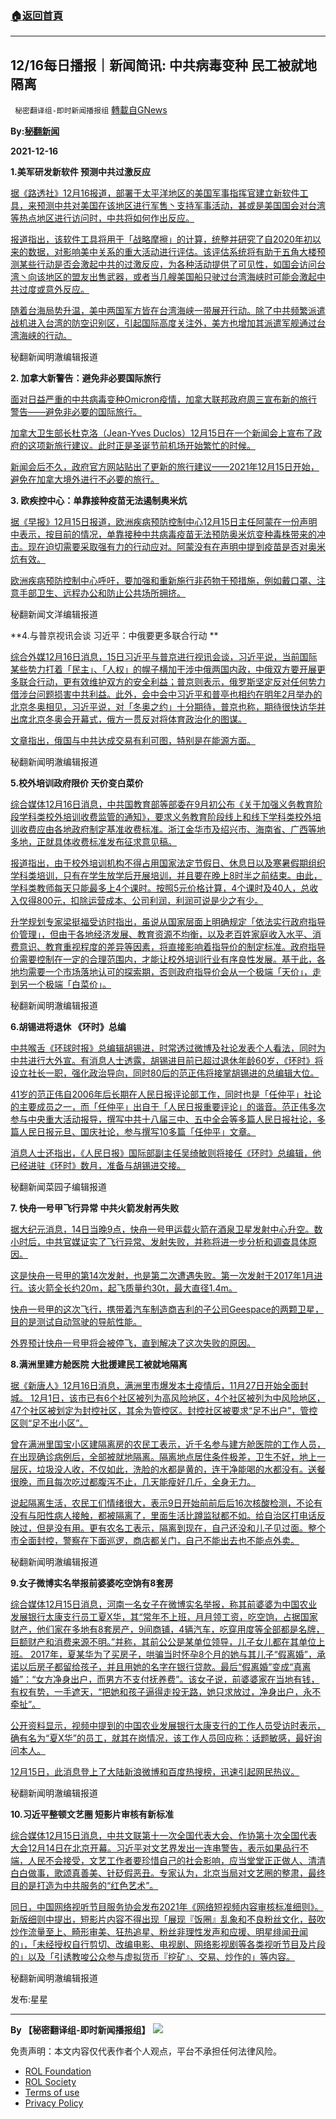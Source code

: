 ###  [:house:返回首頁](https://github.com/ourhimalayas/txt)
---


## 12/16每日播报｜新闻简讯: 中共病毒变种 民工被就地隔离
` 秘密翻译组-即时新闻播报组` [轉載自GNews](https://gnews.org/zh-hans/1760624/)

**By:[秘翻新闻](https://gtv.org/broadcast/watch/61baff8d7882000d5101f1b9)**

**2021-12-16**

**1.美军研发新软件 预测中共过激反应**

[据《路透社》12月16报道，部署于太平洋地区的美国军事指挥官建立新软件工具，来预测中共对美国在该地区进行军售丶支持军事活动，甚或是美国国会对台湾等热点地区进行访问时，中共将如何作出反应。](https://tw.news.yahoo.com/%E7%BE%8E%E8%BB%8D%E7%A0%94%E7%99%BC%E6%96%B0%E8%BB%9F%E4%BB%B6-%E9%A0%90%E6%B8%AC%E4%B8%AD%E5%9C%8B-%E9%81%8E%E6%BF%80%E5%8F%8D%E6%87%89-030600027.html)

[报道指出，该软件工具将用于「战略摩擦」的计算，统整并研究了自2020年初以来的数据，对影响美中关系的重大活动进行评估。该评估系统将有助于五角大楼预测某些行动是否会激起中共的过激反应，为各种活动提供了可见性，如国会访问台湾丶向该地区的盟友出售武器，或者当几艘美国船只驶过台湾海峡时可能会激起中共过度或意外反应。](https://tw.news.yahoo.com/%E7%BE%8E%E8%BB%8D%E7%A0%94%E7%99%BC%E6%96%B0%E8%BB%9F%E4%BB%B6-%E9%A0%90%E6%B8%AC%E4%B8%AD%E5%9C%8B-%E9%81%8E%E6%BF%80%E5%8F%8D%E6%87%89-030600027.html)

[随着台海局势升温，美中两国军方皆在台湾海峡一带展开行动。除了中共频繁派遣战机进入台湾的防空识别区，引起国际高度关注外，美方也增加其派遣军舰通过台湾海峡的行动。](https://tw.news.yahoo.com/%E7%BE%8E%E8%BB%8D%E7%A0%94%E7%99%BC%E6%96%B0%E8%BB%9F%E4%BB%B6-%E9%A0%90%E6%B8%AC%E4%B8%AD%E5%9C%8B-%E9%81%8E%E6%BF%80%E5%8F%8D%E6%87%89-030600027.html)

秘翻新闻明澈编辑报道

**2. 加拿大新警告：避免非必要国际旅行**

[面对日益严重的中共病毒变种Omicron疫情，加拿大联邦政府周三宣布新的旅行警告——避免非必要的国际旅行。](https://www.epochtimes.com/gb/21/12/14/n13437574.htm)

[加拿大卫生部长杜克洛（Jean-Yves Duclos）12月15日在一个新闻会上宣布了政府的这项新旅行建议。此时正是圣诞节前机场开始繁忙的时候。](https://www.epochtimes.com/gb/21/12/14/n13437574.htm)

[新闻会后不久，政府官方网站贴出了更新的旅行建议——2021年12月15日开始，避免在加拿大境外进行不必要的旅行。](https://www.epochtimes.com/gb/21/12/14/n13437574.htm)

**3. 欧疾控中心：单靠接种疫苗无法遏制奥米炕**

[据《早报》12月15日报道，欧洲疾病预防控制中心12月15日主任阿蒙在一份声明中表示，按目前的情况，单靠接种中共病毒疫苗无法预防奥米炕变种毒株带来的冲击。现在迫切需要采取强有力的行动应对。阿蒙没有在声明中提到疫苗是否对奥米炕有效。](https://www.zaobao.com.sg/realtime/world/story20211215-1223481)

[欧洲疾病预防控制中心呼吁，要加强和重新施行非药物干预措施，例如戴口罩、注意手部卫生、远程办公和防止公共场所拥挤。](https://www.zaobao.com.sg/realtime/world/story20211215-1223481)

秘翻新闻文洋编辑报道

**4.与普京视讯会谈 习近平：中俄要更多联合行动 **

[综合外媒12月16日消息，15日习近平与普京进行视讯会谈，习近平说，当前国际某些势力打着「民主」、「人权」的幌子横加干涉中俄两国内政，中俄双方要开展更多联合行动，更有效维护双方的安全利益；普京则表示，俄罗斯坚定反对任何势力借涉台问题损害中共利益。此外，会中会中习近平和普亭也相约在明年2月举办的北京冬奥相见，习近平说，对「冬奥之约」十分期待，普京也称，期待很快访华并出席北京冬奥会开幕式，俄方一贯反对将体育政治化的图谋。](https://udn.com/news/story/6809/5964762)

[文章指出，俄国与中共达成交易有利可图，特别是在能源方面。](https://udn.com/news/story/6809/5964762)

秘翻新闻明澈编辑报道

**5.校外培训政府限价 天价变白菜价**

[综合媒体12月16日消息，中共国教育部等部委在9月初公布《关于加强义务教育阶段学科类校外培训收费监管的通知》，要求义务教育阶段线上和线下学科类校外培训收费应由各地政府制定基准收费标准。浙江金华市及绍兴市、海南省、广西等地多地，正就具体收费标准发布征求意见稿。](https://www.hk01.com/%E5%8D%B3%E6%99%82%E4%B8%AD%E5%9C%8B/712734/%E6%95%99%E8%82%B2%E9%9B%99%E6%B8%9B-%E6%A0%A1%E5%A4%96%E5%9F%B9%E8%A8%93%E6%94%BF%E5%BA%9C%E9%99%90%E5%83%B9%E8%AE%8A-%E7%99%BD%E8%8F%9C%E5%83%B9-%E6%B5%B7%E5%8D%97%E6%9C%80%E4%BD%8E%E5%9F%BA%E6%BA%96%E5%83%85%E5%BE%975%E5%85%83)

[报道指出，由于校外培训机构不得占用国家法定节假日、休息日以及寒暑假期组织学科类培训，只有在学生放学后开展培训，并且要在晚上8时半之前结束。由此，学科类教师每天只能最多上4个课时。按照5元价格计算，4个课时及40人，总收入仅得800元，扣除运营成本、公司利润，利润可说是少之有少。](https://www.hk01.com/%E5%8D%B3%E6%99%82%E4%B8%AD%E5%9C%8B/712734/%E6%95%99%E8%82%B2%E9%9B%99%E6%B8%9B-%E6%A0%A1%E5%A4%96%E5%9F%B9%E8%A8%93%E6%94%BF%E5%BA%9C%E9%99%90%E5%83%B9%E8%AE%8A-%E7%99%BD%E8%8F%9C%E5%83%B9-%E6%B5%B7%E5%8D%97%E6%9C%80%E4%BD%8E%E5%9F%BA%E6%BA%96%E5%83%85%E5%BE%975%E5%85%83)

[升学规划专家梁挺福受访时指出，虽说从国家层面上明确规定「依法实行政府指导价管理」，但由于各地经济发展、教育资源不均衡，以及老百姓家庭收入水平、消费意识、教育重视程度的差异等因素，将直接影响着指导价的制定标准。政府指导价需要控制在一定的合理范围内，才能让校外培训行业有序良性发展。基于此，各地均需要一个市场落地认可的探索期，否则政府指导价会从一个极端「天价」，走到另一个极端「白菜价」。](https://www.hk01.com/%E5%8D%B3%E6%99%82%E4%B8%AD%E5%9C%8B/712734/%E6%95%99%E8%82%B2%E9%9B%99%E6%B8%9B-%E6%A0%A1%E5%A4%96%E5%9F%B9%E8%A8%93%E6%94%BF%E5%BA%9C%E9%99%90%E5%83%B9%E8%AE%8A-%E7%99%BD%E8%8F%9C%E5%83%B9-%E6%B5%B7%E5%8D%97%E6%9C%80%E4%BD%8E%E5%9F%BA%E6%BA%96%E5%83%85%E5%BE%975%E5%85%83)

秘翻新闻明澈编辑报道

**6.胡锡进将退休 《环时》总编**

[中共喉舌《环球时报》总编辑胡锡进，时常透过微博及社论发表个人看法，同时为中共进行大外宣。有消息人士透露，胡锡进目前已超过退休年龄60岁，《环时》将设立社长一职，强化政治导向，同时80后的范正伟将接掌胡锡进的总编辑大位。](https://cdn.discordapp.com/attachments/895315867368312852/920680946125119559/640_1.webp)

[41岁的范正伟自2006年后长期在人民日报评论部工作，同时也是「任仲平」社论的主要成员之一，而「任仲平」出自于「人民日报重要评论」的谐音。范正伟多次参与中央重大活动报导，撰写中共十八届三中、五中全会等多篇人民日报社论，多篇人民日报元旦、国庆社论，参与撰写10多篇「任仲平」文章。](https://cdn.discordapp.com/attachments/895315867368312852/920680946125119559/640_1.webp)

[消息人士还指出，《人民日报》国际部副主任吴绮敏则将接任《环时》总编辑，他已经进驻《环时》数月，准备与胡锡进交接。](https://cdn.discordapp.com/attachments/895315867368312852/920680946125119559/640_1.webp)

秘翻新闻菜园子编辑报道

**7. 快舟一号甲飞行异常 中共火箭发射再失败**

[据大纪元消息，14日当晚9点，快舟一号甲运载火箭在酒泉卫星发射中心升空。数小时后，中共官媒证实了飞行异常、发射失败，并称将进一步分析和调查具体原因。](https://www.epochtimes.com/gb/21/12/15/n13439480.htm)

[这是快舟一号甲的第14次发射，也是第二次遭遇失败。第一次发射于2017年1月进行。该火箭全长约20m，起飞质量约30t，最大直径1.4m。](https://www.epochtimes.com/gb/21/12/15/n13439480.htm)

[快舟一号甲的这次飞行，携带着汽车制造商吉利的子公司Geespace的两颗卫星，目的是测试自动驾驶的导航性能。](https://www.epochtimes.com/gb/21/12/15/n13439480.htm)

[外界预计快舟一号甲将会被停飞，直到解决了这次失败的原因。](https://www.epochtimes.com/gb/21/12/15/n13439480.htm)

**8.满洲里建方舱医院 大批援建民工被就地隔离**

[据《新唐人》12月16日消息，满洲里市爆发本土疫情后，11月27日开始全面封城。 12月1日，该市已有6个社区被列为高风险地区，4个社区被列为中风险地区，47个社区被划定为封控社区，其余为管控区。封控社区被要求“足不出户”，管控区则“足不出小区”。](https://m.ntdtv.com/gb/2021/12/15/a103294908.html)

[曾在满洲里国宝小区建隔离房的农民工表示，近千名参与建方舱医院的工作人员，在出现确诊病例后，全部被就地隔离。隔离地点居住条件极差，卫生不好，地上一层灰，垃圾没人收，不仅如此，洗脸的水都是黄的，连干净能喝的水都没有。送餐很晚，而且每次吃过都腹泻不止，几天能瘦好几斤，全身无力。](https://m.ntdtv.com/gb/2021/12/15/a103294908.html)

[说起隔离生活，农民工们情绪很大，表示9日开始前前后后16次核酸检测，不论有没有与阳性病人接触，都被隔离了，里面生活比蹲监狱都不如。给自治区打电话反映过，但是没有用。更有农名工表示，隔离到现在，自己还没和儿子见过面。整个市全面封控，警察在下面巡逻，商店都关门，自己不能出去也不能点外卖。](https://m.ntdtv.com/gb/2021/12/15/a103294908.html)

秘翻新闻明澈编辑报道

**9.女子微博实名举报前婆婆吃空饷有8套房**

[综合媒体12月15日消息，河南一名女子在微博实名举报，称其前婆婆为中国农业发展银行太康支行员工夏X华，其“常年不上班，月月领工资，吃空饷，占据国家财产，他们家在多地有8套房产，9间商铺，4辆汽车，吃穿用度等全部都是名牌，巨额财产和消费来源不明。”并称，其前公公是某单位领导，儿子女儿都在其单位上班。 2017年，夏某华为了买房子，哄骗当时怀孕8个月的她与其儿子“假离婚”，承诺以后房子都留给孩子，并且用她的名字在银行贷款。最后“假离婚”变成“真离婚”：“女方净身出户，而男方不支付抚养费”。该女子说，前婆婆家在当地有钱，有权有势，一手遮天，“把她和孩子逼得走投无路，她只求放过，净身出户，永不牵扯”。](http://www.nbd.com.cn/articles/2021-12-15/2041750.html**)

[公开资料显示，视频中提到的中国农业发展银行太康支行的工作人员受访时表示，确有名为“夏X华”的员工，就其在岗情况，该工作人员回应称：话题敏感，最好询问本人。](http://www.nbd.com.cn/articles/2021-12-15/2041750.html**)

[12月15日，此消息登上了大陆新浪微博和百度热搜榜，迅速引起网民热议。](http://www.nbd.com.cn/articles/2021-12-15/2041750.html**)

秘翻新闻明澈编辑报道

**10.习近平整顿文艺圈 短影片审核有新标准**

[综合媒体12月15日消息，中共文联第十一次全国代表大会、作协第十次全国代表大会12月14日在北京开幕。习近平对文艺界发出一连串警告，表示如果品行不端，人民不会接受，文艺工作者要珍惜自己的社会影响，应当堂堂正正做人、清清白白做事，歌颂真善美、针砭假恶丑。专家认为，北京当局对文艺圈的整肃，最终目的是打造为中共服务的“红色艺术”。](https://www.hk01.com/%E5%8D%B3%E6%99%82%E4%B8%AD%E5%9C%8B/712879/%E5%85%A7%E5%9C%B0%E5%8D%94%E6%9C%83%E7%99%BC%E5%B8%83%E7%9F%AD%E5%BD%B1%E7%89%87%E5%AF%A9%E6%A0%B8%E6%A8%99%E6%BA%96-%E4%B8%8D%E5%BE%97%E6%9C%AA%E7%B6%93%E6%8E%88%E6%AC%8A%E5%89%AA%E6%8E%A5%E6%94%B9%E7%B7%A8%E5%BD%B1%E8%A6%96%E5%8A%87)

[同日，中国网络视听节目服务协会发布2021年《网络短视频内容审核标准细则》。新版细则中提出，短影片内容不得出现「展现『饭圈』乱象和不良粉丝文化，鼓吹炒作流量至上、畸形审美、狂热追星、粉丝非理性发声和应援、明星绯闻丑闻的」，「未经授权自行剪切、改编电影、电视剧、网络影视剧等各类视听节目及片段的」以及「引诱教唆公众参与虚拟货币『挖矿』、交易、炒作的」等内容。](https://www.hk01.com/%E5%8D%B3%E6%99%82%E4%B8%AD%E5%9C%8B/712879/%E5%85%A7%E5%9C%B0%E5%8D%94%E6%9C%83%E7%99%BC%E5%B8%83%E7%9F%AD%E5%BD%B1%E7%89%87%E5%AF%A9%E6%A0%B8%E6%A8%99%E6%BA%96-%E4%B8%8D%E5%BE%97%E6%9C%AA%E7%B6%93%E6%8E%88%E6%AC%8A%E5%89%AA%E6%8E%A5%E6%94%B9%E7%B7%A8%E5%BD%B1%E8%A6%96%E5%8A%87)

秘翻新闻明澈编辑报道

发布:星星

* * *

**By 【秘密翻译组-即时新闻播报组】**
![](https://assets.gnews.org/wp-content/uploads/2021/12/IMAGE-2021-12-13-113746.jpg)
 

免责声明：本文内容仅代表作者个人观点，平台不承担任何法律风险。

- [ROL Foundation](https://rolfoundation.org/)
- [ROL Society](https://rolsociety.org/)
- [Terms of use](https://gnews.org/terms-of-use-3/)
- [Privacy Policy](https://gnews.org/privacy-policy/)
